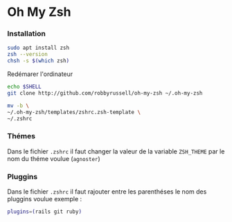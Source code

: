 # Oh My Zsh

### Installation

```bash
sudo apt install zsh
zsh --version
chsh -s $(which zsh)
```
Redémarer l'ordinateur
```bash
echo $SHELL
git clone http://github.com/robbyrussell/oh-my-zsh ~/.oh-my-zsh

mv -b \
~/.oh-my-zsh/templates/zshrc.zsh-template \
~/.zshrc
```

### Thémes
Dans le fichier ```.zshrc``` il faut changer la valeur de la variable ```ZSH_THEME``` par le nom du théme voulue (```agnoster```)

### Pluggins
Dans le fichier ```.zshrc``` il faut rajouter entre les parenthéses le nom des pluggins voulue exemple : 
```bash
plugins=(rails git ruby)
```